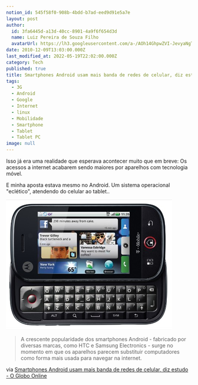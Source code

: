 ```yaml
---
notion_id: 545f58f0-908b-4bdd-b7ad-eed9d91e5a7e
layout: post
author:
  id: 3fa6445d-a13d-40cc-8901-4a9f6f654d3d
  name: Luiz Pereira de Souza Filho
  avatarUrl: https://lh3.googleusercontent.com/a-/AOh14GhpwZVI-JevyaNgTdlrOT6YN20cI6V9Kxtq38Ij8AQ=s100
date: 2010-12-09T13:03:00.000Z
last_modified_at: 2022-05-19T22:02:00.000Z
category: Tech
published: true
title: Smartphones Android usam mais banda de redes de celular, diz estudo
tags:
  - 3G
  - Android
  - Google
  - Internet
  - linux
  - Mobilidade
  - Smartphone
  - Tablet
  - Tablet PC
image: null
---
```


Isso já era uma realidade que esperava acontecer muito que em breve: Os acessos a internet acabarem sendo maiores por aparelhos com tecnologia móvel.

E minha aposta estava mesmo no Android. Um sistema operacional "eclético", atendendo do celular ao tablet..

![Smartphone](/wp-content/uploads/2010/12/1252606639294_581.jpg)

> A crescente popularidade dos smartphones Android - fabricado por diversas marcas, como HTC e Samsung Electronics - surge no momento em que os aparelhos parecem substituir computadores como forma mais usada para navegar na internet.

via [Smartphones Android usam mais banda de redes de celular, diz estudo - O Globo Online](https://oglobo.globo.com/economia/smartphones-android-usam-mais-banda-de-redes-de-celular-diz-estudo-2913431)

